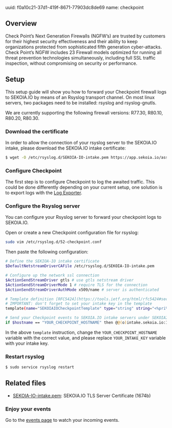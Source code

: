 uuid: f0a10c21-37d1-419f-8671-77903dc8de69
name: checkpoint

## Overview

Check Point’s Next Generation Firewalls (NGFW’s) are trusted by customers for their highest security effectiveness and their ability to keep organizations protected from sophisticated fifth generation cyber-attacks. Check Point’s NGFW includes 23 Firewall models optimized for running all threat prevention technologies simultaneously, including full SSL traffic inspection, without compromising on security or performance.

## Setup

This setup guide will show you how to forward your Checkpoint firewall logs
to SEKOIA.IO by means of an Rsyslog transport channel.
On most linux servers, two packages need to be installed: rsyslog and rsyslog-gnutls.

We are currently supporting the following firewall versions: R77.30, R80.10, R80.20, R80.30.

### Download the certificate
In order to allow the connection of your rsyslog server to the SEKOIA.IO intake, please download the SEKOIA.IO intake certificate:

```bash
$ wget -O /etc/rsyslog.d/SEKOIA-IO-intake.pem https://app.sekoia.io/assets/files/SEKOIA-IO-intake.pem
```

### Configure Checkpoint
The first step is to configure Checkpoint to log the awaited traffic.
This could be done differently depending on your current setup, one solution is to export logs with the [Log Exporter](https://supportcenter.checkpoint.com/supportcenter/portal?eventSubmit_doGoviewsolutiondetails=&solutionid=sk122323).

### Configure the Rsyslog server
You can configure your Rsyslog server to forward your checkpoint logs to SEKOIA.IO.

Open or create a new Checkpoint configuration file for rsyslog:
```bash
sudo vim /etc/rsyslog.d/52-checkpoint.conf
```

Then paste the following configuration:
```bash
# Define the SEKIOA-IO intake certificate
$DefaultNetstreamDriverCAFile /etc/rsyslog.d/SEKOIA-IO-intake.pem

# Configure up the network ssl connection
$ActionSendStreamDriver gtls # use gtls netstream driver
$ActionSendStreamDriverMode 1 # require TLS for the connection
$ActionSendStreamDriverAuthMode x509/name # server is authenticated

# Template definition [RFC5424](https://tools.ietf.org/html/rfc5424#section-7.2.2)
# IMPORTANT: don't forget to set your intake key in the template
template(name="SEKOIAIOCheckpointTemplate" type="string" string="<%pri%>1 %timestamp:::date-rfc3339% %hostname% %app-name% %procid% LOG [SEKOIA@53288 intake_key=\"YOUR_INTAKE_KEY\"] CEF:%msg%\n")

# Send your Checkpoint events to SEKOIA.IO intake servers under SEKOIAIOCheckpointTemplate template
if $hostname == "YOUR_CHECKPOINT_HOSTNAME" then @@(o)intake.sekoia.io:10514;SEKOIAIOCheckpointTemplate
```

In the above `template` instruction, change the `YOUR_CHECKPOINT_HOSTNAME` variable with the correct value, and please replace `YOUR_INTAKE_KEY` variable with your intake key.

### Restart rsyslog

```bash
$ sudo service rsyslog restart
```

## Related files
- [SEKOIA-IO-intake.pem](https://app.sekoia.io/assets/files/SEKOIA-IO-intake.pem): SEKOIA.IO TLS Server Certificate (1674b)

### Enjoy your events
Go to the [events page](https://app.sekoia.io/operations/events) to watch your incoming events.
